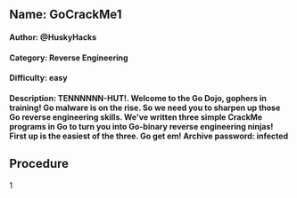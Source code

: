 ## Name: GoCrackMe1
#### Author: @HuskyHacks
#### Category: Reverse Engineering 
#### Difficulty: easy
#### Description: TENNNNNN-HUT!. Welcome to the Go Dojo, gophers in training! Go malware is on the rise. So we need you to sharpen up those Go reverse engineering skills. We've written three simple CrackMe programs in Go to turn you into Go-binary reverse engineering ninjas! First up is the easiest of the three. Go get em! Archive password: infected

## Procedure
1

